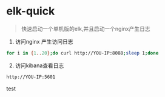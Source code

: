 # elk-quick
> 快速启动一个单机版的elk,并且启动一个nginx产生日志
1. 访问nginx 产生访问日志
```bash
for i in {1..20};do curl http://YOU-IP:8088;sleep 1;done
```
2. 访问kibana查看日志
```bash
http://YOU-IP:5601
```
test

